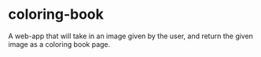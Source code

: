 # coloring-book
A web-app that will take in an image given by the user, and return the given image as a coloring book page.
